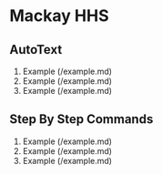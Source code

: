 # Mackay HHS

## AutoText

1. Example (/example.md)
2. Example (/example.md)
3. Example (/example.md)

## Step By Step Commands

1. Example (/example.md)
2. Example (/example.md)
3. Example (/example.md)
